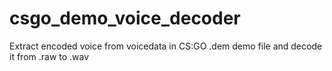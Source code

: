 # csgo_demo_voice_decoder
 Extract encoded voice from voicedata in CS:GO .dem demo file and decode it from .raw to .wav
